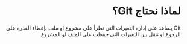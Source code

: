 # <div dir=rtl>لماذا نحتاج Git؟</div>

<div dir=rtl>
Git يساعد على إدارة التغيرات التي تطرأ على مشروع او ملف بإعطاء القدرة على الرجوع او تنقل بين التغيرات التي حفظت على الملف او المشروع.
</div>
